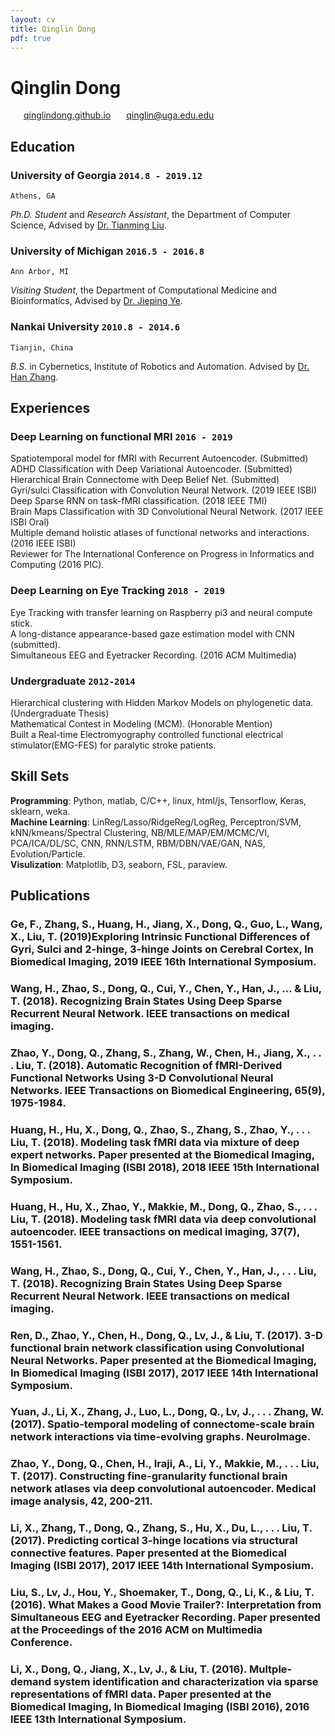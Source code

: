 ```yaml
---
layout: cv
title: Qinglin Dong
pdf: true
---
```

# Qinglin Dong

<div id="webaddress">
<i class="fi-home" style="margin-left:1em"></i>
<a href="https://qinglindong.github.io" style="margin-left:0.5em">qinglindong.github.io</a>
<i class="fi-mail" style="margin-left:1em"></i>
<a href="qinglin@uga.edu" style="margin-left:0.5em">qinglin@uga.edu.edu</a>
</div>

## Education

### __University of Georgia__ `2014.8 - 2019.12`
```
Athens, GA
```
_Ph.D. Student_ and _Research Assistant_, the Department of Computer Science, Advised by [Dr. Tianming Liu](http://cobweb.cs.uga.edu/~tliu/).<br>

### __University of Michigan__ `2016.5 - 2016.8`
```
Ann Arbor, MI
```
_Visiting Student_, the Department of Computational Medicine and Bioinformatics, Advised by [Dr. Jieping Ye](https://midas.umich.edu/faculty-member/jieping-ye/).<br>

### __Nankai University__ `2010.8 - 2014.6`
```
Tianjin, China
```
_B.S_. in Cybernetics, Institute of Robotics and Automation. Advised by [Dr. Han Zhang](http://ai.nankai.edu.cn/frontend/Teachers/Introduce.aspx?TID=zhangh).<br>

## Experiences

### __Deep Learning on functional MRI__ `2016 - 2019`
Spatiotemporal model for fMRI with Recurrent Autoencoder. (Submitted) <br>
ADHD Classification with Deep Variational Autoencoder. (Submitted) <br>
Hierarchical Brain Connectome with Deep Belief Net. (Submitted) <br>
Gyri/sulci Classification with Convolution Neural Network. (2019 IEEE ISBI) <br>
Deep Sparse RNN on task-fMRI classification. (2018 IEEE TMI)<br>
Brain Maps Classification with 3D Convolutional Neural Network. (2017 IEEE ISBI Oral)<br>
Multiple demand holistic atlases of functional networks and interactions. (2016 IEEE ISBI)<br>
Reviewer for The International Conference on Progress in Informatics and Computing (2016 PIC). 

### __Deep Learning on Eye Tracking__ `2018 - 2019`
Eye Tracking with transfer learning on Raspberry pi3 and neural compute stick. <br>
A long-distance appearance-based gaze estimation model with CNN (submitted). <br>
Simultaneous EEG and Eyetracker Recording. (2016 ACM Multimedia)

### __Undergraduate__  `2012-2014`
Hierarchical clustering with Hidden Markov Models on phylogenetic data. (Undergraduate Thesis)<br>
Mathematical Contest in Modeling (MCM). (Honorable Mention) <br>
Built a Real-time Electromyography controlled functional electrical stimulator(EMG-FES) for paralytic stroke patients.<br>

## Skill Sets
__Programming__: Python, matlab, C/C++, linux, html/js, Tensorflow, Keras, sklearn, weka. <br>
__Machine Learning__: LinReg/Lasso/RidgeReg/LogReg, Perceptron/SVM, kNN/kmeans/Spectral Clustering, NB/MLE/MAP/EM/MCMC/VI, PCA/ICA/DL/SC, CNN, RNN/LSTM, RBM/DBN/VAE/GAN, NAS, Evolution/Particle. <br>
__Visulization__: Matplotlib, D3, seaborn, FSL, paraview.<br>

## Publications

### Ge, F., Zhang, S., Huang, H., Jiang, X., Dong, Q., Guo, L., Wang, X., Liu, T.  (2019)Exploring Intrinsic Functional Differences of Gyri, Sulci and 2-hinge, 3-hinge Joints on Cerebral Cortex, In Biomedical Imaging, 2019 IEEE 16th International Symposium.
### Wang, H., Zhao, S., Dong, Q., Cui, Y., Chen, Y., Han, J., ... & Liu, T. (2018). Recognizing Brain States Using Deep Sparse Recurrent Neural Network. IEEE transactions on medical imaging.
### Zhao, Y., Dong, Q., Zhang, S., Zhang, W., Chen, H., Jiang, X., . . . Liu, T. (2018). Automatic Recognition of fMRI-Derived Functional Networks Using 3-D Convolutional Neural Networks. IEEE Transactions on Biomedical Engineering, 65(9), 1975-1984. 
### Huang, H., Hu, X., Dong, Q., Zhao, S., Zhang, S., Zhao, Y., . . . Liu, T. (2018). Modeling task fMRI data via mixture of deep expert networks. Paper presented at the Biomedical Imaging, In Biomedical Imaging (ISBI 2018), 2018 IEEE 15th International Symposium.
### Huang, H., Hu, X., Zhao, Y., Makkie, M., Dong, Q., Zhao, S., . . . Liu, T. (2018). Modeling task fMRI data via deep convolutional autoencoder. IEEE transactions on medical imaging, 37(7), 1551-1561. 
### Wang, H., Zhao, S., Dong, Q., Cui, Y., Chen, Y., Han, J., . . . Liu, T. (2018). Recognizing Brain States Using Deep Sparse Recurrent Neural Network. IEEE transactions on medical imaging. 
### Ren, D., Zhao, Y., Chen, H., Dong, Q., Lv, J., & Liu, T. (2017). 3-D functional brain network classification using Convolutional Neural Networks. Paper presented at the Biomedical Imaging, In Biomedical Imaging (ISBI 2017), 2017 IEEE 14th International Symposium.
### Yuan, J., Li, X., Zhang, J., Luo, L., Dong, Q., Lv, J., . . . Zhang, W. (2017). Spatio-temporal modeling of connectome-scale brain network interactions via time-evolving graphs. NeuroImage. 
### Zhao, Y., Dong, Q., Chen, H., Iraji, A., Li, Y., Makkie, M., . . . Liu, T. (2017). Constructing fine-granularity functional brain network atlases via deep convolutional autoencoder. Medical image analysis, 42, 200-211. 
### Li, X., Zhang, T., Dong, Q., Zhang, S., Hu, X., Du, L., . . . Liu, T. (2017). Predicting cortical 3-hinge locations via structural connective features. Paper presented at the Biomedical Imaging (ISBI 2017), 2017 IEEE 14th International Symposium.
### Liu, S., Lv, J., Hou, Y., Shoemaker, T., Dong, Q., Li, K., & Liu, T. (2016). What Makes a Good Movie Trailer?: Interpretation from Simultaneous EEG and Eyetracker Recording. Paper presented at the Proceedings of the 2016 ACM on Multimedia Conference.
### Li, X., Dong, Q., Jiang, X., Lv, J., & Liu, T. (2016). Multple-demand system identification and characterization via sparse representations of fMRI data. Paper presented at the Biomedical Imaging, In Biomedical Imaging (ISBI 2016), 2016 IEEE 13th International Symposium.

<!-- ### Footer

Last updated: May 2013 -->
